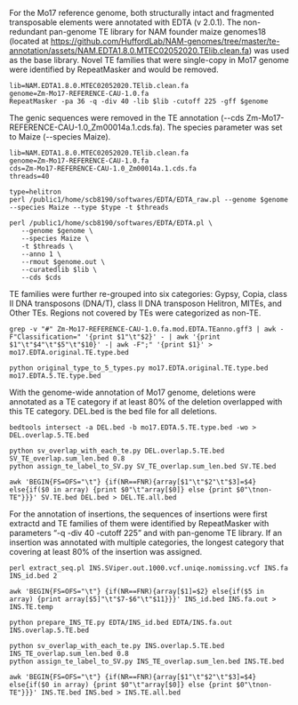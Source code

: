 For the Mo17 reference genome, both structurally intact and fragmented transposable elements were annotated with EDTA (v 2.0.1). The non-redundant pan-genome TE library for NAM founder maize genomes18 (located at https://github.com/HuffordLab/NAM-genomes/tree/master/te-annotation/assets/NAM.EDTA1.8.0.MTEC02052020.TElib.clean.fa) was used as the base library. Novel TE families that were single-copy in Mo17 genome were identified by RepeatMasker and would be removed. 
```
lib=NAM.EDTA1.8.0.MTEC02052020.TElib.clean.fa
genome=Zm-Mo17-REFERENCE-CAU-1.0.fa
RepeatMasker -pa 36 -q -div 40 -lib $lib -cutoff 225 -gff $genome
```
The genic sequences were removed in the TE annotation (--cds Zm-Mo17-REFERENCE-CAU-1.0_Zm00014a.1.cds.fa). The species parameter was set to Maize (--species Maize). 

```
lib=NAM.EDTA1.8.0.MTEC02052020.TElib.clean.fa
genome=Zm-Mo17-REFERENCE-CAU-1.0.fa
cds=Zm-Mo17-REFERENCE-CAU-1.0_Zm00014a.1.cds.fa
threads=40

type=helitron
perl /public1/home/scb8190/softwares/EDTA/EDTA_raw.pl --genome $genome --species Maize --type $type -t $threads

perl /public1/home/scb8190/softwares/EDTA/EDTA.pl \
   --genome $genome \
   --species Maize \
   -t $threads \
   --anno 1 \
   --rmout $genome.out \
   --curatedlib $lib \
   --cds $cds
```
TE families were further re-grouped into six categories: Gypsy, Copia, class II DNA transposons (DNA/T), class II DNA transposon Helitron, MITEs, and Other TEs. Regions not covered by TEs were categorized as non-TE. 
```
grep -v "#" Zm-Mo17-REFERENCE-CAU-1.0.fa.mod.EDTA.TEanno.gff3 | awk -F"Classification=" '{print $1"\t"$2}' - | awk '{print $1"\t"$4"\t"$5"\t"$10}' -| awk -F";" '{print $1}' > mo17.EDTA.original.TE.type.bed

python original_type_to_5_types.py mo17.EDTA.original.TE.type.bed mo17.EDTA.5.TE.type.bed
```
With the genome-wide annotation of Mo17 genome, deletions were annotated as a TE category if at least 80% of the deletion overlapped with this TE category. DEL.bed is the bed file for all deletions. 
```
bedtools intersect -a DEL.bed -b mo17.EDTA.5.TE.type.bed -wo > DEL.overlap.5.TE.bed

python sv_overlap_with_each_te.py DEL.overlap.5.TE.bed SV_TE_overlap.sum_len.bed 0.8
python assign_te_label_to_SV.py SV_TE_overlap.sum_len.bed SV.TE.bed

awk 'BEGIN{FS=OFS="\t"} {if(NR==FNR){array[$1"\t"$2"\t"$3]=$4} else{if($0 in array) {print $0"\t"array[$0]} else {print $0"\tnon-TE"}}}' SV.TE.bed DEL.bed > DEL.TE.all.bed
```

For the annotation of insertions, the sequences of insertions were first extractd and TE families of them were identified by RepeatMasker with parameters “-q -div 40 -cutoff 225” and with pan-genome TE library. If an insertion was annotated with multiple categories, the longest category that covering at least 80% of the insertion was assigned.

```
perl extract_seq.pl INS.SViper.out.1000.vcf.uniqe.nomissing.vcf INS.fa INS_id.bed 2

awk 'BEGIN{FS=OFS="\t"} {if(NR==FNR){array[$1]=$2} else{if($5 in array) {print array[$5]"\t"$7-$6"\t"$11}}}' INS_id.bed INS.fa.out > INS.TE.temp

python prepare_INS_TE.py EDTA/INS_id.bed EDTA/INS.fa.out INS.overlap.5.TE.bed

python sv_overlap_with_each_te.py INS.overlap.5.TE.bed INS_TE_overlap.sum_len.bed 0.8
python assign_te_label_to_SV.py INS_TE_overlap.sum_len.bed INS.TE.bed

awk 'BEGIN{FS=OFS="\t"} {if(NR==FNR){array[$1"\t"$2"\t"$3]=$4} else{if($0 in array) {print $0"\t"array[$0]} else {print $0"\tnon-TE"}}}' INS.TE.bed INS.bed > INS.TE.all.bed
```
